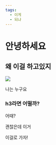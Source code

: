 ```yaml
---
tags:
  - 이게
  - 되냐
---
```




# 안녕하세요



## 왜 이걸 하고있지

![](https://www.dropbox.com/s/o3kptoskfhqveol/%EC%8A%A4%ED%81%AC%EB%A6%B0%EC%83%B7%202018-07-12%2010.49.30.jpg?raw=1)



나는 누구요



### h3라면 어떨까?

어때?

괜찮은데 이거

이걸로 가자!

